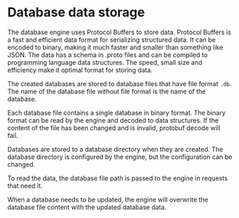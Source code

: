 # Database data storage

The database engine uses Protocol Buffers to store data. Protocol Buffers is a fast and efficient data format for serializing structured data. It can be encoded to binary, making it much faster and smaller than something like JSON. The data has a schema in .proto files and can be compiled to programming language data structures. The speed, small size and efficiency make it optimal format for storing data.

The created databases are stored to database files that have file format `.db`. The name of the database file without file format is the name of the database.

Each database file contains a single database in binary format. The binary format can be read by the engine and decoded to data structures. If the content of the file has been changed and is invalid, protobuf decode will fail.

Databases are stored to a database directory when they are created. The database directory is configured by the engine, but the configuration can be changed.

To read the data, the database file path is passed to the engine in requests that need it.

When a database needs to be updated, the engine will overwrite the database file content with the updated database data.
